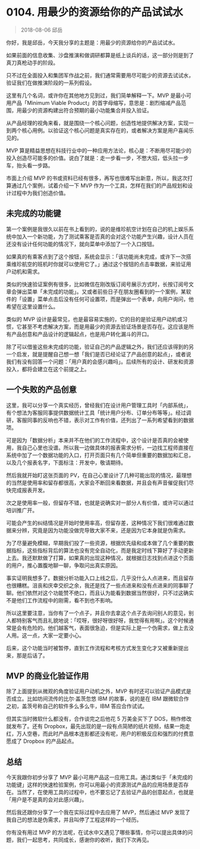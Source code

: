 # 0104. 用最少的资源给你的产品试试水
> 2018-08-06 邱岳

你好，我是邱岳，今天我分享的主题是：用最少的资源给你的产品试试水。

如果前面的信息收集、沙盘推演和做调研都算是纸上谈兵的话，这一部分则是到了真刀真枪动手的阶段。

只不过在全面投入和集团军作战之前，我们通常需要用尽可能少的资源去试试水，验证我们在做推演阶段的一系列假设。

这里有几个名词，或许你在其他地方见到过，我们简单解释一下。MVP 是最小可用产品「Minimum Viable Product」的首字母缩写，意思是：剧烈缩减产品范围，用最少的资源构建出符合预期的最小功能集合并投入验证。

从产品经理的视角来看，就是围绕一个核心问题，创造性地提供解决方案，实现一到两个核心用例。以验证这个核心问题是真实存在的，或者解决方案是用户喜闻乐见的。

MVP 算是精益思想在科技行业中的一种应用方法论，核心是：不断用尽可能少的投入创造尽可能多的价值。说白了就是：走一步看一步，不憋大招，低头拉一步车，抬头看一步路。

市面上介绍 MVP 的书或资料已经有很多，再写也很难写出新意，所以，我这次打算通过几个案例，试着介绍一下 MVP 作为一个工具，怎样在我们的产品规划和设计过程中为我们创造价值。

## 未完成的功能键
第一个案例是我很久以前在书上看到的，说的是维珍航空计划在自己的机上娱乐系统中加入一个新功能，为了测试乘客是否真的会对这个功能产生兴趣，设计人员在还没有设计任何功能的情况下，就向菜单中添加了一个入口按钮。

如果真的有乘客点到了这个按钮，系统会显示：「该功能尚未完成，或许下一次搭乘维珍航空的班机时你就可以使用它了。」通过这个按钮的点击率数据，来验证用户动机和需求。

类似的快速验证案例有很多，比如微信在刚改版订阅号展示方式时，长按订阅号文章会弹出菜单「未完成的功能」。又或者前些日子在朋友圈看到的一个案例，某软件的「设置」菜单点击后没有任何可设置项，而是弹出一个表单，向用户询问，他希望在这里设置什么。

类似的 MVP 设计是最常见，也是最容易实施的，它的目的是验证用户动机或习惯，它甚至不考虑解决方案，而是用最少的资源去验证场景是否存在。这应该是所有产品创意和产品设计的逻辑起点，也是用户转化漏斗的开口。

除了可以借鉴这些未完成的功能，验证自己的产品逻辑之外，我们还应该得到的另一个启发，就是提醒自己想一想「我们是否已经论证了产品创意的起点」，或者说我们有没有回答一个问题：「用户真的会感兴趣吗」。后续所有的设计、研发和资源投入，都将会建立在这个前提之上。

## 一个失败的产品创意
这里，我可以分享一个真实经历，曾经我们在设计用户管理工具时「内部系统」，有个想法为客服同事提供数据统计工具「统计用户分布、订单分布等等」。经过调研，客服同事的反响也不错，表示对工作有价值，还列出了一系列希望看到的数据项。

可是因为「数据分析」本来并不在他们的工作流程中，这个设计是否真的会被使用，我自己心里也没谱。所以我一边做具体的报表需求分析，一边找工程师直接在系统中加了一个数据功能的入口，打开页面只有几个简单但重要的数据加和汇总，以及几个报表名字，下面标注：开发中，敬请期待。

然后我就开始盯这张页面的 PV，在自己心里设计了几种可能出现的情况，最理想的当然是使用率和留存都很高，大家会不断回来看数据，并且会有声音催促我们尽快完成报表开发。

次之是使用率一般，但留存不错，也就是说确实对一部分人有价值，或许可以通过培训推广开。

可能会产生的纠结情况是开始时使用率高，但留存差，这种情况下我们很难通过数据来分辨，究竟是因为功能没做完导致大家不来，还是因为它本身就是伪需求。

为了尽量避免模糊，早期我们投了一些资源，根据优先级和成本做了几个重要的数据指标，这些指标背后的算法也没有完全自动化，而是我定时线下算好了手动更新上去。我还默默做了打算，如果真的出现这种情况，就根据日志找到点进这个页面的用户，推心置腹地聊一聊，争取问出真实原因。

事实证明我想多了。数据分析功能入口上线之后，几乎没什么人点进来，而且留存也很糟糕。沮丧和庆幸交织之余，我还是找了一些点进来和没有点进来的同事聊了聊。他们依然对这个功能赞不绝口，而且认为能看到数据当然很好，只不过这确实不是他们工作流程中的刚需，看不到也不影响。

所以这里要注意，当你有了一个点子，并且你去拿这个点子去询问别人的意见，别人都特别客气而且礼貌地说：「哎呀，很好呀很好呀，我觉得有用啊」。这个时候通常是会有危险的。他们越客气，表面很急迫，但是实际上是一个伪需求，做上去没人用。这一点，大家一定要小心。

后来，这个功能当时被暂停，直到工作流程和考核方式发生变化才又被重新提出来，那是后话了。

## MVP 的商业化验证作用
除了上面提到从微观的角度验证用户动机之外，MVP 有时还可以验证产品模式是否成立。比如坊间流传的比尔·盖茨忽悠 IBM 的故事，说的是在 IBM 跟微软合作之初，盖茨号称自己的软件多么多么牛，IBM 答应合作试试。

但其实当时微软什么都没有，合作谈完之后他花 5 万美金买下了 DOS，稍作修改就发布了。还有 Dropbox，最先出现的是一段有点简陋的纸片视频，结果一炮走红，万人空巷，而此时产品根本连影都还没有呢，用户的积极反应和强烈的付费意愿成了 Dropbox 的产品起点。

## 总结
今天我跟你初步分享了 MVP 最小可用产品这一应用工具。通过类似于「未完成的功能键」这样的快速检验案例，你可以用最小的资源测试产品的应用场景是否存在。当然了，在使用工具的过程中，也不要忘记了去验证产品的创意起点，也就是「用户是不是真的会对此感兴趣」。

然后我还跟你分享了一个我在实际过程中去应用了 MVP，然后通过 MVP 发现了我自己的想法是伪需求，并且叫停了工程这样的一个经历。

你有没有用过 MVP 的方法呢，在试水中又遇见了哪些事情，你可以提出具体的问题，我们一起思考，共同成长，感谢你的收听，我们下次再见。